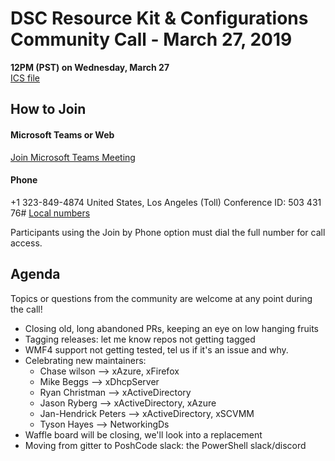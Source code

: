 
# DSC Resource Kit & Configurations Community Call - March 27, 2019

**12PM (PST) on Wednesday, March 27**  
[ICS file](https://github.com/PowerShell/DscResources/CommunityCalls/DSC%20Resource%20Kit%20Community%20Call%20ICS.zip)

## How to Join

#### Microsoft Teams or Web

[Join Microsoft Teams Meeting](https://teams.microsoft.com/l/meetup-join/19%3ameeting_OTc2YThjZGQtNWE4Yi00NDQyLTk5NTktYWIwYjdhMGZjNDRl%40thread.v2/0?context=%7b%22Tid%22%3a%2272f988bf-86f1-41af-91ab-2d7cd011db47%22%2c%22Oid%22%3a%222fd83437-7fe6-4ee4-a109-828a19cb7bff%22%7d)


#### Phone
+1 323-849-4874 United States, Los Angeles (Toll) 
Conference ID: 503 431 76# 
[Local numbers](https://dialin.teams.microsoft.com/8551f4c1-bea3-441a-8738-69aa517a91c5?id=50343176) 

Participants using the Join by Phone option must dial the full number for call access. 

## Agenda

Topics or questions from the community are welcome at any point during the call!

- Closing old, long abandoned PRs, keeping an eye on low hanging fruits
- Tagging releases: let me know repos not getting tagged
- WMF4 support not  getting tested, tel us if it's an issue and why.
- Celebrating new maintainers:
    - Chase wilson   --> xAzure, xFirefox
    - Mike Beggs     --> xDhcpServer
    - Ryan Christman --> xActiveDirectory
    - Jason Ryberg   --> xActiveDirectory, xAzure
    - Jan-Hendrick Peters --> xActiveDirectory, xSCVMM
    - Tyson Hayes --> NetworkingDs
- Waffle board will be closing, we'll look into a replacement
- Moving from gitter to PoshCode slack: the PowerShell slack/discord
